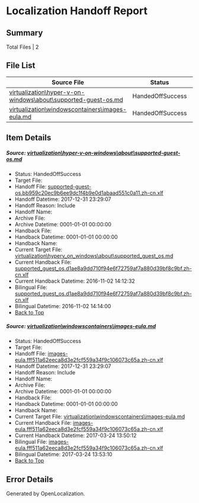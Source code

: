 # <a name='report-top'></a> Localization Handoff Report

## Summary
 Total Files | 2

## File List
 Source File | Status | Details 
 ----------- | ------ | ------- 
 [virtualization\hyper-v-on-windows\about\supported-guest-os.md](https://github.com/Microsoft/Virtualization-Documentation-Private/blob/04d07f83b963eba0902e047210dea8a3d9165c86/virtualization/hyper-v-on-windows/about/supported-guest-os.md) | HandedOffSuccess | [Details](#0370af1bd17c61f5f968cb931e95e3ba705f0c9e113)
 [virtualization\windowscontainers\images-eula.md](https://github.com/Microsoft/Virtualization-Documentation-Private/blob/04d07f83b963eba0902e047210dea8a3d9165c86/virtualization/windowscontainers/images-eula.md) | HandedOffSuccess | [Details](#7cadc6e8ee2db9afecf6c1de81a535933a21358f340)

## Item Details
##### <a name='0370af1bd17c61f5f968cb931e95e3ba705f0c9e113'></a> Source: [virtualization\hyper-v-on-windows\about\supported-guest-os.md](https://github.com/Microsoft/Virtualization-Documentation-Private/blob/04d07f83b963eba0902e047210dea8a3d9165c86/virtualization/hyper-v-on-windows/about/supported-guest-os.md)
* Status: HandedOffSuccess
* Target File: 
* Handoff File: [supported-guest-os.bb959c20ec9b6ee9dc1f4b9e0d1abaad551c0a11.zh-cn.xlf](https://github.com/MicrosoftDocs/Virtualization-Documentation-Private.handoff/blob/18fd6afb684f985c2ba17fb433059f3d19541851/ol-handoff/MicrosoftDocs/Virtualization-Documentation-Private.zh-cn/live/supported-guest-os.bb959c20ec9b6ee9dc1f4b9e0d1abaad551c0a11.zh-cn.xlf)
* Handoff Datetime: 2017-12-31 23:29:07
* Handoff Reason: Include
* Handoff Name: 
* Archive File: 
* Archive Datetime: 0001-01-01 00:00:00
* Handback File: 
* Handback Datetime: 0001-01-01 00:00:00
* Handback Name: 
* Current Target File: [virtualization\hyperv_on_windows\about\supported_guest_os.md](https://github.com/MicrosoftDocs/Virtualization-Documentation-Private.zh-cn/blob/65b5ec0972faf23304129302cd1d81abdee92734/virtualization/hyperv_on_windows/about/supported_guest_os.md)
* Current Handback File: [supported_guest_os.d1ae8a9dd710f94e6f72759af7a880d39bf8c9bf.zh-cn.xlf](https://github.com/MicrosoftDocs/Virtualization-Documentation-Private.handback/blob/243c35be1d2682d9481e99cee303c783f347cae6/ol-handback/Microsoft/Virtualization-Documentation-Private.zh-cn/live/supported_guest_os.d1ae8a9dd710f94e6f72759af7a880d39bf8c9bf.zh-cn.xlf)
* Current Handback Datetime: 2016-11-02 14:12:32
* Bilingual File: [supported_guest_os.d1ae8a9dd710f94e6f72759af7a880d39bf8c9bf.zh-cn.xlf](https://github.com/MicrosoftDocs/Virtualization-Documentation-Private.handback/blob/243c35be1d2682d9481e99cee303c783f347cae6/ol-handback/Microsoft/Virtualization-Documentation-Private.zh-cn/live/supported_guest_os.d1ae8a9dd710f94e6f72759af7a880d39bf8c9bf.zh-cn.xlf)
* Bilingual Datetime: 2016-11-02 14:14:00
* [Back to Top](#report-top)

##### <a name='7cadc6e8ee2db9afecf6c1de81a535933a21358f340'></a> Source: [virtualization\windowscontainers\images-eula.md](https://github.com/Microsoft/Virtualization-Documentation-Private/blob/04d07f83b963eba0902e047210dea8a3d9165c86/virtualization/windowscontainers/images-eula.md)
* Status: HandedOffSuccess
* Target File: 
* Handoff File: [images-eula.fff511a62eeca8d3e2fcf559a34f9c106073c65a.zh-cn.xlf](https://github.com/MicrosoftDocs/Virtualization-Documentation-Private.handoff/blob/18fd6afb684f985c2ba17fb433059f3d19541851/ol-handoff/MicrosoftDocs/Virtualization-Documentation-Private.zh-cn/live/images-eula.fff511a62eeca8d3e2fcf559a34f9c106073c65a.zh-cn.xlf)
* Handoff Datetime: 2017-12-31 23:29:07
* Handoff Reason: Include
* Handoff Name: 
* Archive File: 
* Archive Datetime: 0001-01-01 00:00:00
* Handback File: 
* Handback Datetime: 0001-01-01 00:00:00
* Handback Name: 
* Current Target File: [virtualization\windowscontainers\images-eula.md](https://github.com/MicrosoftDocs/Virtualization-Documentation-Private.zh-cn/blob/21f4320cb76270b953a1d22d857047a2fcf5d4b8/virtualization/windowscontainers/images-eula.md)
* Current Handback File: [images-eula.fff511a62eeca8d3e2fcf559a34f9c106073c65a.zh-cn.xlf](https://github.com/MicrosoftDocs/Virtualization-Documentation-Private.handback/blob/12b9210bd767a837cc8b1dc43a1db28933ca017d/ol-handback/Microsoft/Virtualization-Documentation-Private.zh-cn/live/images-eula.fff511a62eeca8d3e2fcf559a34f9c106073c65a.zh-cn.xlf)
* Current Handback Datetime: 2017-03-24 13:50:12
* Bilingual File: [images-eula.fff511a62eeca8d3e2fcf559a34f9c106073c65a.zh-cn.xlf](https://github.com/MicrosoftDocs/Virtualization-Documentation-Private.handback/blob/12b9210bd767a837cc8b1dc43a1db28933ca017d/ol-handback/Microsoft/Virtualization-Documentation-Private.zh-cn/live/images-eula.fff511a62eeca8d3e2fcf559a34f9c106073c65a.zh-cn.xlf)
* Bilingual Datetime: 2017-03-24 13:53:10
* [Back to Top](#report-top)


## Error Details

Generated by OpenLocalization.
